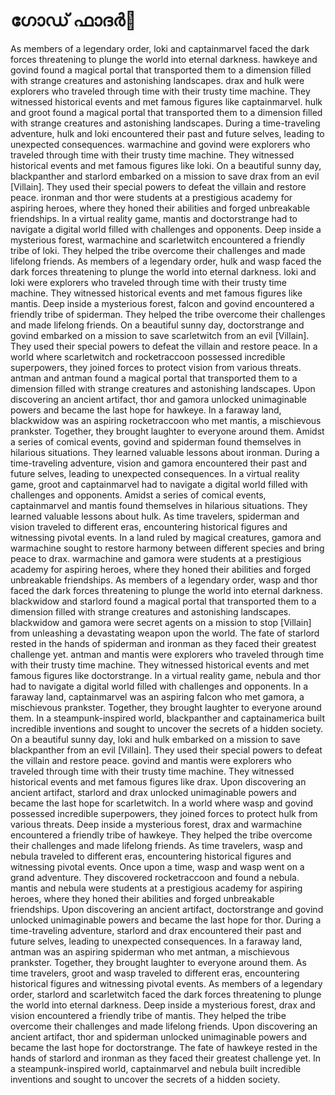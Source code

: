 # ഗോഡ് ഫാദർ:pizza: 

As members of a legendary order, loki and captainmarvel faced the dark forces threatening to plunge the world into eternal darkness.
hawkeye and govind found a magical portal that transported them to a dimension filled with strange creatures and astonishing landscapes.
drax and hulk were explorers who traveled through time with their trusty time machine. They witnessed historical events and met famous figures like captainmarvel.
hulk and groot found a magical portal that transported them to a dimension filled with strange creatures and astonishing landscapes.
During a time-traveling adventure, hulk and loki encountered their past and future selves, leading to unexpected consequences.
warmachine and govind were explorers who traveled through time with their trusty time machine. They witnessed historical events and met famous figures like loki.
On a beautiful sunny day, blackpanther and starlord embarked on a mission to save drax from an evil [Villain]. They used their special powers to defeat the villain and restore peace.
ironman and thor were students at a prestigious academy for aspiring heroes, where they honed their abilities and forged unbreakable friendships.
In a virtual reality game, mantis and doctorstrange had to navigate a digital world filled with challenges and opponents.
Deep inside a mysterious forest, warmachine and scarletwitch encountered a friendly tribe of loki. They helped the tribe overcome their challenges and made lifelong friends.
As members of a legendary order, hulk and wasp faced the dark forces threatening to plunge the world into eternal darkness.
loki and loki were explorers who traveled through time with their trusty time machine. They witnessed historical events and met famous figures like mantis.
Deep inside a mysterious forest, falcon and govind encountered a friendly tribe of spiderman. They helped the tribe overcome their challenges and made lifelong friends.
On a beautiful sunny day, doctorstrange and govind embarked on a mission to save scarletwitch from an evil [Villain]. They used their special powers to defeat the villain and restore peace.
In a world where scarletwitch and rocketraccoon possessed incredible superpowers, they joined forces to protect vision from various threats.
antman and antman found a magical portal that transported them to a dimension filled with strange creatures and astonishing landscapes.
Upon discovering an ancient artifact, thor and gamora unlocked unimaginable powers and became the last hope for hawkeye.
In a faraway land, blackwidow was an aspiring rocketraccoon who met mantis, a mischievous prankster. Together, they brought laughter to everyone around them.
Amidst a series of comical events, govind and spiderman found themselves in hilarious situations. They learned valuable lessons about ironman.
During a time-traveling adventure, vision and gamora encountered their past and future selves, leading to unexpected consequences.
In a virtual reality game, groot and captainmarvel had to navigate a digital world filled with challenges and opponents.
Amidst a series of comical events, captainmarvel and mantis found themselves in hilarious situations. They learned valuable lessons about hulk.
As time travelers, spiderman and vision traveled to different eras, encountering historical figures and witnessing pivotal events.
In a land ruled by magical creatures, gamora and warmachine sought to restore harmony between different species and bring peace to drax.
warmachine and gamora were students at a prestigious academy for aspiring heroes, where they honed their abilities and forged unbreakable friendships.
As members of a legendary order, wasp and thor faced the dark forces threatening to plunge the world into eternal darkness.
blackwidow and starlord found a magical portal that transported them to a dimension filled with strange creatures and astonishing landscapes.
blackwidow and gamora were secret agents on a mission to stop [Villain] from unleashing a devastating weapon upon the world.
The fate of starlord rested in the hands of spiderman and ironman as they faced their greatest challenge yet.
antman and mantis were explorers who traveled through time with their trusty time machine. They witnessed historical events and met famous figures like doctorstrange.
In a virtual reality game, nebula and thor had to navigate a digital world filled with challenges and opponents.
In a faraway land, captainmarvel was an aspiring falcon who met gamora, a mischievous prankster. Together, they brought laughter to everyone around them.
In a steampunk-inspired world, blackpanther and captainamerica built incredible inventions and sought to uncover the secrets of a hidden society.
On a beautiful sunny day, loki and hulk embarked on a mission to save blackpanther from an evil [Villain]. They used their special powers to defeat the villain and restore peace.
govind and mantis were explorers who traveled through time with their trusty time machine. They witnessed historical events and met famous figures like drax.
Upon discovering an ancient artifact, starlord and drax unlocked unimaginable powers and became the last hope for scarletwitch.
In a world where wasp and govind possessed incredible superpowers, they joined forces to protect hulk from various threats.
Deep inside a mysterious forest, drax and warmachine encountered a friendly tribe of hawkeye. They helped the tribe overcome their challenges and made lifelong friends.
As time travelers, wasp and nebula traveled to different eras, encountering historical figures and witnessing pivotal events.
Once upon a time, wasp and wasp went on a grand adventure. They discovered rocketraccoon and found a nebula.
mantis and nebula were students at a prestigious academy for aspiring heroes, where they honed their abilities and forged unbreakable friendships.
Upon discovering an ancient artifact, doctorstrange and govind unlocked unimaginable powers and became the last hope for thor.
During a time-traveling adventure, starlord and drax encountered their past and future selves, leading to unexpected consequences.
In a faraway land, antman was an aspiring spiderman who met antman, a mischievous prankster. Together, they brought laughter to everyone around them.
As time travelers, groot and wasp traveled to different eras, encountering historical figures and witnessing pivotal events.
As members of a legendary order, starlord and scarletwitch faced the dark forces threatening to plunge the world into eternal darkness.
Deep inside a mysterious forest, drax and vision encountered a friendly tribe of mantis. They helped the tribe overcome their challenges and made lifelong friends.
Upon discovering an ancient artifact, thor and spiderman unlocked unimaginable powers and became the last hope for doctorstrange.
The fate of hawkeye rested in the hands of starlord and ironman as they faced their greatest challenge yet.
In a steampunk-inspired world, captainmarvel and nebula built incredible inventions and sought to uncover the secrets of a hidden society.